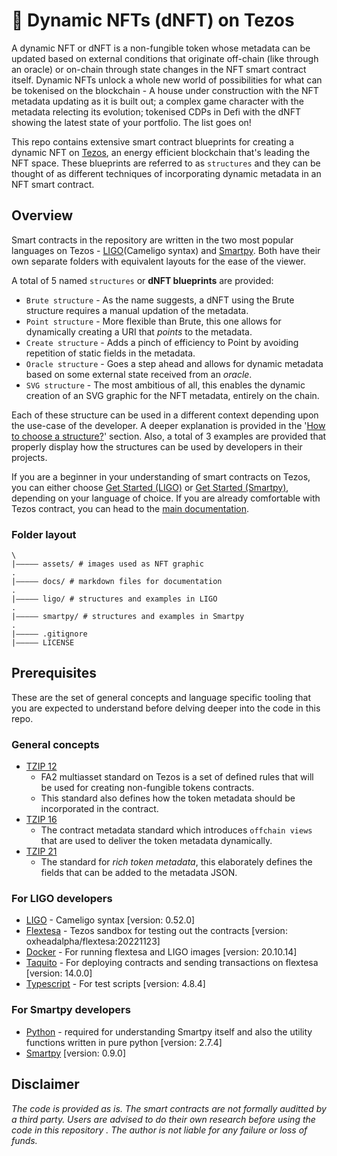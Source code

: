 # 🎨 Dynamic NFTs (dNFT) on Tezos

A dynamic NFT or dNFT is a non-fungible token whose metadata can be updated based on external conditions that originate off-chain (like through an oracle) or on-chain through state changes in the NFT smart contract itself. Dynamic NFTs unlock a whole new world of possibilities for what can be tokenised on the blockchain - A house under construction with the NFT metadata updating as it is built out; a complex game character with the metadata relecting its evolution; tokenised CDPs in Defi with the dNFT showing the latest state of your portfolio. The list goes on!

This repo contains extensive smart contract blueprints for creating a dynamic NFT on [Tezos](https://tezos.com), an energy efficient blockchain that's leading the NFT space. These blueprints are referred to as `structures` and they can be thought of as different techniques of incorporating dynamic metadata in an NFT smart contract.

## Overview

Smart contracts in the repository are written in the two most popular languages on Tezos - [LIGO](https://ligolang.org)(Cameligo syntax) and [Smartpy](https://smartpy.io). Both have their own separate folders with equivalent layouts for the ease of the viewer.

A total of 5 named `structures` or **dNFT blueprints** are provided:

- `Brute structure` - As the name suggests, a dNFT using the Brute structure requires a manual updation of the metadata.
- `Point structure` - More flexible than Brute, this one allows for dynamically creating a URI that _points_ to the metadata.
- `Create structure` - Adds a pinch of efficiency to Point by avoiding repetition of static fields in the metadata.
- `Oracle structure` - Goes a step ahead and allows for dynamic metadata based on some external state received from an _oracle_.
- `SVG structure` - The most ambitious of all, this enables the dynamic creation of an SVG graphic for the NFT metadata, entirely on the chain.

Each of these structure can be used in a different context depending upon the use-case of the developer. A deeper explanation is provided in the '[How to choose a structure?](https://github.com/AnshuJalan/tezos-dNFT/tree/master/docs/structures#how-to-choose-a-structure)' section. Also, a total of 3 examples are provided that properly display how the structures can be used by developers in their projects.

If you are a beginner in your understanding of smart contracts on Tezos, you can either choose [Get Started (LIGO)](https://github.com/AnshuJalan/tezos-dNFT/tree/master/ligo) or [Get Started (Smartpy)](https://github.com/AnshuJalan/tezos-dNFT/tree/master/smartpy), depending on your language of choice. If you are already comfortable with Tezos contract, you can head to the [main documentation](https://github.com/AnshuJalan/tezos-dNFT/tree/master/docs).

### Folder layout

```
\
|————— assets/ # images used as NFT graphic
.
|————— docs/ # markdown files for documentation
.
|————— ligo/ # structures and examples in LIGO
.
|————— smartpy/ # structures and examples in Smartpy
.
|————— .gitignore
|————— LICENSE
```

## Prerequisites

These are the set of general concepts and language specific tooling that you are expected to understand before delving deeper into the code in this repo.

### General concepts

- [TZIP 12](https://gitlab.com/tezos/tzip/-/blob/master/proposals/tzip-12/tzip-12.md)
  - FA2 multiasset standard on Tezos is a set of defined rules that will be used for creating non-fungible tokens contracts.
  - This standard also defines how the token metadata should be incorporated in the contract.
- [TZIP 16](https://gitlab.com/tezos/tzip/-/blob/master/proposals/tzip-16/tzip-16.md)
  - The contract metadata standard which introduces `offchain views` that are used to deliver the token metadata dynamically.
- [TZIP 21](https://gitlab.com/tezos/tzip/-/blob/master/proposals/tzip-21/tzip-21.md)
  - The standard for _rich token metadata_, this elaborately defines the fields that can be added to the metadata JSON.

### For LIGO developers

- [LIGO](https://www.ligolang.org/docs/intro/introduction?lang=cameligo) - Cameligo syntax [version: 0.52.0]
- [Flextesa](https://tezos.gitlab.io/flextesa/) - Tezos sandbox for testing out the contracts [version: oxheadalpha/flextesa:20221123]
- [Docker](https://docs.docker.com/get-started/overview/) - For running flextesa and LIGO images [version: 20.10.14]
- [Taquito](https://tezostaquito.io/docs/quick_start/) - For deploying contracts and sending transactions on flextesa [version: 14.0.0]
- [Typescript](https://www.typescriptlang.org/docs/handbook/typescript-in-5-minutes.html) - For test scripts [version: 4.8.4]

### For Smartpy developers

- [Python](https://www.python.org/doc/) - required for understanding Smartpy itself and also the utility functions written in pure python [version: 2.7.4]
- [Smartpy](https://smartpy.io/docs) [version: 0.9.0]

## Disclaimer

_The code is provided as is. The smart contracts are not formally auditted by a third party. Users are advised to do their own research before using the code in this repository . The author is not liable for any failure or loss of funds._
